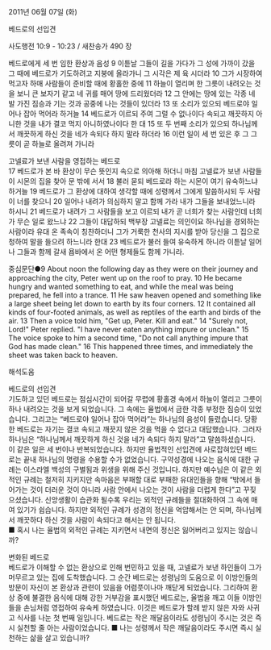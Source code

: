 2011년 06월 07일 (화)

베드로의 선입견



사도행전 10:9 - 10:23 / 새찬송가 490 장


베드로에게 세 번 임한 환상과 음성 
9 이튿날 그들이 길을 가다가 그 성에 가까이 갔을 그 때에 베드로가 기도하려고 지붕에 올라가니 그 시각은 제 육 시더라 10 그가 시장하여 먹고자 하매 사람들이 준비할 때에 황홀한 중에 11 하늘이 열리며 한 그릇이 내려오는 것을 보니 큰 보자기 같고 네 귀를 매어 땅에 드리웠더라 12 그 안에는 땅에 있는 각종 네 발 가진 짐승과 기는 것과 공중에 나는 것들이 있더라 13 또 소리가 있으되 베드로야 일어나 잡아 먹어라 하거늘 14 베드로가 이르되 주여 그럴 수 없나이다 속되고 깨끗하지 아니한 것을 내가 결코 먹지 아니하였나이다 한 대 15 또 두 번째 소리가 있으되 하나님께서 깨끗하게 하신 것을 네가 속되다 하지 말라 하더라 16 이런 일이 세 번 있은 후 그 그릇이 곧 하늘로 올려져 가니라  

고넬료가 보낸 사람을 영접하는 베드로  
17 베드로가 본 바 환상이 무슨 뜻인지 속으로 의아해 하더니 마침 고넬료가 보낸 사람들이 시몬의 집을 찾아 문 밖에 서서 18 불러 묻되 베드로라 하는 시몬이 여기 유숙하느냐 하거늘 19 베드로가 그 환상에 대하여 생각할 때에 성령께서 그에게 말씀하시되 두 사람이 너를 찾으니 20 일어나 내려가 의심하지 말고 함께 가라 내가 그들을 보내었느니라 하시니 21 베드로가 내려가 그 사람들을 보고 이르되 내가 곧 너희가 찾는 사람인데 너희가 무슨 일로 왔느냐 22 그들이 대답하되 백부장 고넬료는 의인이요 하나님을 경외하는 사람이라 유대 온 족속이 칭찬하더니 그가 거룩한 천사의 지시를 받아 당신을 그 집으로 청하여 말을 들으려 하느니라 한대 23 베드로가 불러 들여 유숙하게 하니라 이튿날 일어나 그들과 함께 갈새 욥바에서 온 어떤 형제들도 함께 가니라.  

중심문단●9 About noon the following day as they were on their journey and approaching the city, Peter went up on the roof to pray. 10 He became hungry and wanted something to eat, and while the meal was being prepared, he fell into a trance. 11 He saw heaven opened and something like a large sheet being let down to earth by its four corners. 12 It contained all kinds of four-footed animals, as well as reptiles of the earth and birds of the air. 13 Then a voice told him, "Get up, Peter. Kill and eat." 14 "Surely not, Lord!" Peter replied. "I have never eaten anything impure or unclean." 15 The voice spoke to him a second time, "Do not call anything impure that God has made clean." 16 This happened three times, and immediately the sheet was taken back to heaven.

해석도움





베드로의 선입견  
기도하고 있던 베드로는 점심시간이 되어갈 무렵에 황홀경 속에서 하늘이 열리고 그릇이 하나 내려오는 것을 보게 되었습니다. 그 속에는 율법에서 금한 각종 부정한 짐승이 있었습니다. 그리고는 “베드로야 일어나 잡아 먹어라”는 하나님의 음성이 들렸습니다. 당황한 베드로는 자기는 결코 속되고 깨끗지 않은 것을 먹을 수 없다고 대답했습니다. 그러자 하나님은 “하나님께서 깨끗하게 하신 것을 네가 속되다 하지 말라”고 말씀하셨습니다. 이 같은 일은 세 번이나 반복되었습니다. 하지만 율법적인 선입견에 사로잡혀있던 베드로는 끝내 하나님의 명령을 수용할 수가 없었습니다. 구약성경에 나오는 음식에 대한 규례는 이스라엘 백성의 구별됨과 위생을 위해 주신 것입니다. 하지만 예수님은 이 같은 외적인 규례는 철저히 지키지만 속마음은 부패할 대로 부패한 유대인들을 향해 “밖에서 들어가는 것이 더러운 것이 아니라 사람 안에서 나오는 것이 사람을 더럽게 한다”고 꾸짖으셨습니다. 신앙생활이 습관화 될수록 우리는 외적인 규례들을 절대화하여 그 속에 매여 있기가 쉽습니다. 하지만 외적인 규례가 성경의 정신을 억압해서는 안 되며, 하나님께서 깨끗하다 하신 것을 사람이 속되다고 해서는 안 됩니다.  
■ 혹시 나는 율법의 외적인 규례는 지키면서 내면의 정신은 잃어버리고 있지는 않습니까?   

변화된 베드로  
베드로가 이해할 수 없는 환상으로 인해 번민하고 있을 때, 고넬료가 보낸 하인들이 그가 머무르고 있는 집에 도착했습니다. 그 순간 베드로는 성령님의 도움으로 이 이방인들의 방문이 자신이 본 환상과 관련이 있음을 어렴풋이나마 깨닫게 되었습니다. 그리하여 환상 중에 불결한 음식에 대해 강한 거부감을 표시했던 베드로는, 율법을 깨고 이들 이방인들을 손님처럼 영접하여 유숙케 하였습니다. 이것은 베드로가 할례 받지 않은 자와 사귀고 식사를 나눈 첫 번째 일입니다. 베드로는 작은 깨달음이라도 성령님이 주시는 것은 즉시 실천할 줄 아는 사람이었습니다. 
■ 나는 성령께서 작은 깨달음이라도 주시면 즉시 실천하는 삶을 살고 있습니까?